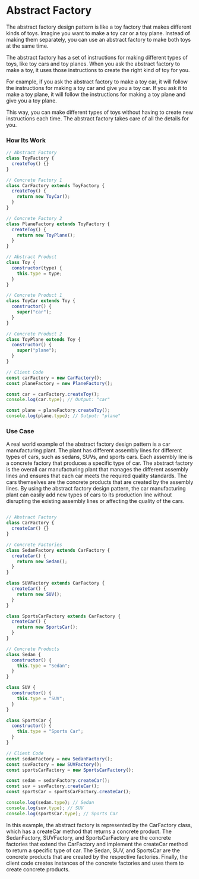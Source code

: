 # Abstract Factory

The abstract factory design pattern is like a toy factory that makes different kinds of toys. Imagine you want to make a toy car or a toy plane. Instead of making them separately, you can use an abstract factory to make both toys at the same time. 

The abstract factory has a set of instructions for making different types of toys, like toy cars and toy planes. When you ask the abstract factory to make a toy, it uses those instructions to create the right kind of toy for you.

For example, if you ask the abstract factory to make a toy car, it will follow the instructions for making a toy car and give you a toy car. If you ask it to make a toy plane, it will follow the instructions for making a toy plane and give you a toy plane.

This way, you can make different types of toys without having to create new instructions each time. The abstract factory takes care of all the details for you.


### How Its Work


```javascript
// Abstract Factory
class ToyFactory {
  createToy() {}
}

// Concrete Factory 1
class CarFactory extends ToyFactory {
  createToy() {
    return new ToyCar();
  }
}

// Concrete Factory 2
class PlaneFactory extends ToyFactory {
  createToy() {
    return new ToyPlane();
  }
}

// Abstract Product
class Toy {
  constructor(type) {
    this.type = type;
  }
}

// Concrete Product 1
class ToyCar extends Toy {
  constructor() {
    super("car");
  }
}

// Concrete Product 2
class ToyPlane extends Toy {
  constructor() {
    super("plane");
  }
}

// Client Code
const carFactory = new CarFactory();
const planeFactory = new PlaneFactory();

const car = carFactory.createToy();
console.log(car.type); // Output: "car"

const plane = planeFactory.createToy();
console.log(plane.type); // Output: "plane"

```

### Use Case


A real world example of the abstract factory design pattern is a car manufacturing plant. The plant has different assembly lines for different types of cars, such as sedans, SUVs, and sports cars. Each assembly line is a concrete factory that produces a specific type of car. The abstract factory is the overall car manufacturing plant that manages the different assembly lines and ensures that each car meets the required quality standards. The cars themselves are the concrete products that are created by the assembly lines. By using the abstract factory design pattern, the car manufacturing plant can easily add new types of cars to its production line without disrupting the existing assembly lines or affecting the quality of the cars.


```javascript

// Abstract Factory
class CarFactory {
  createCar() {}
}

// Concrete Factories
class SedanFactory extends CarFactory {
  createCar() {
    return new Sedan();
  }
}

class SUVFactory extends CarFactory {
  createCar() {
    return new SUV();
  }
}

class SportsCarFactory extends CarFactory {
  createCar() {
    return new SportsCar();
  }
}

// Concrete Products
class Sedan {
  constructor() {
    this.type = "Sedan";
  }
}

class SUV {
  constructor() {
    this.type = "SUV";
  }
}

class SportsCar {
  constructor() {
    this.type = "Sports Car";
  }
}

// Client Code
const sedanFactory = new SedanFactory();
const suvFactory = new SUVFactory();
const sportsCarFactory = new SportsCarFactory();

const sedan = sedanFactory.createCar();
const suv = suvFactory.createCar();
const sportsCar = sportsCarFactory.createCar();

console.log(sedan.type); // Sedan
console.log(suv.type); // SUV
console.log(sportsCar.type); // Sports Car
```
In this example, the abstract factory is represented by the CarFactory class, which has a createCar method that returns a concrete product. The SedanFactory, SUVFactory, and SportsCarFactory are the concrete factories that extend the CarFactory and implement the createCar method to return a specific type of car. The Sedan, SUV, and SportsCar are the concrete products that are created by the respective factories. Finally, the client code creates instances of the concrete factories and uses them to create concrete products.



























